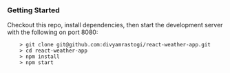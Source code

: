 ### Getting Started
Checkout this repo, install dependencies, then start the development server with the following on port 8080:

```
	> git clone git@github.com:divyamrastogi/react-weather-app.git
	> cd react-weather-app
	> npm install
	> npm start
```
